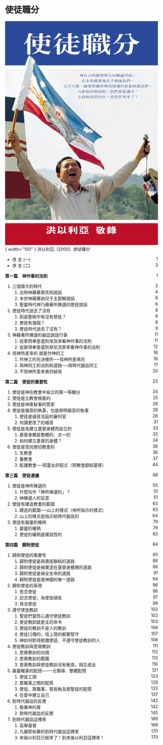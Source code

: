 # 使徒職分
![](../images/cover/使徒職分.webp){ width="100" }
洪以利亞. (2000). *使徒職分*

* 序 言 (一) <span style="float: right;">1</span>
* 序 言 (二) <span style="float: right;">3</span>

**第一篇　神作事的法則** <span style="float: right;">1</span>

1. 三個偉大的時代 <span style="float: right;">2</span>
    1. 古時神藉著眾先知說話 <span style="float: right;">4</span>
    1. 末世神藉著祂兒子主耶穌說話 <span style="float: right;">6</span>
    1. 聖靈時代神乃藉著所揀選的使徒說話 <span style="float: right;">6</span>
1. 使徒時代過去了沒有 <span style="float: right;">8</span>
    1. 到底聖經中有沒有使徒？ <span style="float: right;">8</span>
    1. 使徒有幾個？ <span style="float: right;">8</span>
    1. 使徒時代過去了沒有？ <span style="float: right;">9</span>
1. 神藉著所揀選的器皿說話行事 <span style="float: right;">11</span>
    1. 從摩西奉差遣到埃及來看神作事的法則 <span style="float: right;">11</span>
    1. 從彼得奉差遣到哥尼流家來看神作事的法則 <span style="float: right;">12</span>
1. 信神所差來的 就是作神的工 <span style="float: right;">16</span>
    1. 作神工的先決條件──信神所差來的 <span style="float: right;">16</span>
    1. 與神同工的法則和道路──與時代器皿同工 <span style="float: right;">17</span>
    1. 不信神所差來者的結局 <span style="float: right;">20</span>

**第二篇　使徒的重要性** <span style="float: right;">23</span>

1. 使徒是神在教會中設立的第一等職分 <span style="float: right;">24</span>
1. 使徒是立教會根基的 <span style="float: right;">25</span>
1. 使徒是神奧秘事的管家 <span style="float: right;">26</span>
1. 使徒是福音的執事，也是辯明福音的執事 <span style="float: right;">28</span>
    1. 使徒是福音法庭的審判官 <span style="float: right;">28</span>
    1. 何謂更改了的福音 <span style="float: right;">31</span>
1. 使徒是為建立基督身體而設立的 <span style="float: right;">33</span>
    1. 基督身體是整體的、合一的 <span style="float: right;">33</span>
    1. 如何建立基督的身體？ <span style="float: right;">34</span>
1. 使徒是受託關切教會的 <span style="float: right;">36</span>
    1. 生教會 <span style="float: right;">36</span>
    1. 養教會 <span style="float: right;">37</span>
    1. 監護教會──把童女許配丈（把教會獻給基督） <span style="float: right;">44</span>

**第三篇　使徒憑據** <span style="float: right;">48</span>

1. 使徒是神所揀選的 <span style="float: right;">50</span>
    1. 什麼叫作「神所揀選的」？ <span style="float: right;">51</span>
    1. 神揀選人的旨意 <span style="float: right;">51</span>
1. 使徒有建造教會的藍圖 <span style="float: right;">63</span>
    1. 建造的藍圖──山上的樣式（神所指示的樣式） <span style="float: right;">63</span>
    1. 山上的樣式是指示給時代器皿的 <span style="float: right;">64</span>
1. 使徒有屬靈的權柄 <span style="float: right;">79</span>
    1. 屬靈的權柄 <span style="float: right;">79</span>
    1. 使徒的權柄是建設性的 <span style="float: right;">83</span>

**第四篇　歸附使徒** <span style="float: right;">84</span>

1. 歸附使徒的重要性 <span style="float: right;">85</span>
    1. 歸附使徒是與寶座聯結的道路 <span style="float: right;">86</span>
    1. 歸附使徒是被建造在基督身體裡的道路 <span style="float: right;">88</span>
    1. 歸附使徒是保全生命的道路 <span style="float: right;">91</span>
    1. 歸附使徒是進神國的唯一道路 <span style="float: right;">94</span>
1. 歸附使徒的表現 <span style="float: right;">96</span>
    1. 思念使徒 <span style="float: right;">96</span>
    1. 記念使徒，為使徒禱告 <span style="float: right;">97</span>
    1. 效法使徒 <span style="float: right;">99</span>
1. 遵守使徒教訓 <span style="float: right;">102</span>
    1. 聖徒們當恆心遵守使徒教訓 <span style="float: right;">102</span>
    1. 使徒教訓就是主的命令 <span style="float: right;">103</span>
    1. 使徒的教訓不是人的教訓 <span style="float: right;">106</span>
    1. 使徒口傳的，信上寫的都要堅守 <span style="float: right;">107</span>
    1. 神如何對待抵擋使徒、不遵守使徒教訓的人 <span style="float: right;">108</span>
1. 使徒教訓與恩膏教訓 <span style="float: right;">111</span>
    1. 恩膏教訓的功用 <span style="float: right;">112</span>
    1. 恩膏教訓的範圍 <span style="float: right;">113</span>
    1. 恩膏教訓與使徒教訓沒有衝突，相互成全 <span style="float: right;">116</span>
1. 屬靈職事的配搭──一元領導、整體配搭 <span style="float: right;">121</span>
    1. 使徒工頭 <span style="float: right;">123</span>
    1. 眾職事之間的配搭 <span style="float: right;">128</span>
    1. 使徒、眾職事、眾長執及眾聖徒的配搭 <span style="float: right;">133</span>
    1. 在愛中建立自己 <span style="float: right;">137</span>
1. 對時代器皿的反應 <span style="float: right;">142</span>
    1. 敬重神的膏 <span style="float: right;">142</span>
    1. 對時代器皿的反應 <span style="float: right;">145</span>
1. 到時代器皿這裡來 <span style="float: right;">169</span>
    1. 高舉基督 <span style="float: right;">169</span>
    1. 凡屬耶和華的到時代器皿這裡來 <span style="float: right;">170</span>
    1. 末後以利亞已經來了！到末後以利亞這裡來！ <span style="float: right;">170</span>